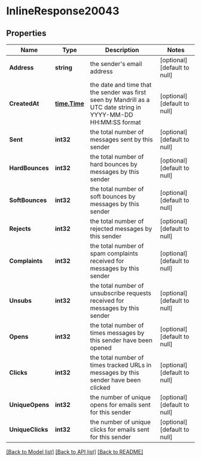 # InlineResponse20043

## Properties
Name | Type | Description | Notes
------------ | ------------- | ------------- | -------------
**Address** | **string** | the sender&#x27;s email address | [optional] [default to null]
**CreatedAt** | [**time.Time**](time.Time.md) | the date and time that the sender was first seen by Mandrill as a UTC date string in YYYY-MM-DD HH:MM:SS format | [optional] [default to null]
**Sent** | **int32** | the total number of messages sent by this sender | [optional] [default to null]
**HardBounces** | **int32** | the total number of hard bounces by messages by this sender | [optional] [default to null]
**SoftBounces** | **int32** | the total number of soft bounces by messages by this sender | [optional] [default to null]
**Rejects** | **int32** | the total number of rejected messages by this sender | [optional] [default to null]
**Complaints** | **int32** | the total number of spam complaints received for messages by this sender | [optional] [default to null]
**Unsubs** | **int32** | the total number of unsubscribe requests received for messages by this sender | [optional] [default to null]
**Opens** | **int32** | the total number of times messages by this sender have been opened | [optional] [default to null]
**Clicks** | **int32** | the total number of times tracked URLs in messages by this sender have been clicked | [optional] [default to null]
**UniqueOpens** | **int32** | the number of unique opens for emails sent for this sender | [optional] [default to null]
**UniqueClicks** | **int32** | the number of unique clicks for emails sent for this sender | [optional] [default to null]

[[Back to Model list]](../README.md#documentation-for-models) [[Back to API list]](../README.md#documentation-for-api-endpoints) [[Back to README]](../README.md)

